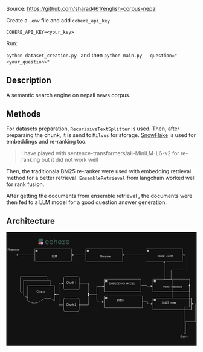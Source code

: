 Source: https://github.com/sharad461/english-corpus-nepal

Create a `.env` file and add `cohere_api_key`

    COHERE_API_KEY=<your_key>

Run:

``
python dataset_creation.py 
``
and then
``
python main.py --question="<your_question>"
``


## Description
A semantic search engine on nepali news corpus.


## Methods
For datasets preparation, `RecurisiveTextSplitter` is used.
Then, after preparaing the chunk, it is send to `Milvus` for storage.
[SnowFlake](https://huggingface.co/Snowflake/snowflake-arctic-embed-s) is used for embeddings and re-ranking too.
> I have played with sentence-transformers/all-MiniLM-L6-v2 for re-ranking but it did not work well

Then, the traditionala BM25 re-ranker were used with embedding retrieval method for a better retrieval. `EnsembleRetrieval` from langchain worked well for rank fusion.

After getting the documents from ensemble retrieval , the documents were then fed to a LLM model for a good question answer generation.

## Architecture

<img title="architecture of RAG application" alt="Image of architecture" src="./assets/architecture.png">
